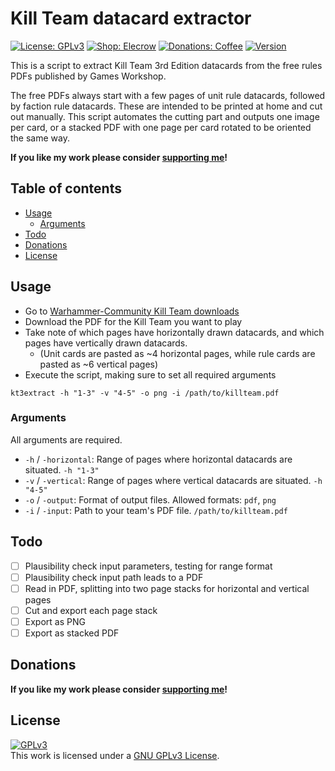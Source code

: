 # Kill Team datacard extractor <!-- omit in toc -->

[![License: GPLv3](https://img.shields.io/badge/license-GPLv3-red?style=flat-square)](https://www.gnu.org/licenses/gpl-3.0.html)
[![Shop: Elecrow](https://img.shields.io/badge/shop-Elecrow-blue?style=flat-square)](https://www.elecrow.com/store/Binary-6)
[![Donations: Coffee](https://img.shields.io/badge/donations-Coffee-brown?style=flat-square)](https://github.com/Chrismettal#donations)
[![Version](https://img.shields.io/github/v/tag/chrismettal/kt3extract?label=version&style=flat-square)](https://https://github.com/Chrismettal/Kill-Team-datacard-extractor)

This is a script to extract Kill Team 3rd Edition datacards from the free rules PDFs published by Games Workshop.

The free PDFs always start with a few pages of unit rule datacards, followed by faction rule datacards. These are intended to be printed at home and cut out manually. This script automates the cutting part and outputs one image per card, or a stacked PDF with one page per card rotated to be oriented the same way.

**If you like my work please consider [supporting me](https://github.com/Chrismettal#donations)!**

## Table of contents <!-- omit in toc -->

- [Usage](#usage)
  - [Arguments](#arguments)
- [Todo](#todo)
- [Donations](#donations)
- [License](#license)

## Usage

- Go to [Warhammer-Community Kill Team downloads](https://www.warhammer-community.com/en-gb/downloads/kill-team/)
- Download the PDF for the Kill Team you want to play
- Take note of which pages have horizontally drawn datacards, and which pages have vertically drawn datacards.
  - (Unit cards are pasted as ~4 horizontal pages, while rule cards are pasted as ~6 vertical pages)
- Execute the script, making sure to set all required arguments

`kt3extract -h "1-3" -v "4-5" -o png -i /path/to/killteam.pdf`

### Arguments

All arguments are required.

- `-h` / `-horizontal`: Range of pages where horizontal datacards are situated. `-h "1-3"`
- `-v` / `-vertical`: Range of pages where vertical datacards are situated. `-h "4-5"`
- `-o` / `-output`: Format of output files. Allowed formats: `pdf`, `png`
- `-i` / `-input`: Path to your team's PDF file. `/path/to/killteam.pdf`

## Todo

- [ ] Plausibility check input parameters, testing for range format
- [ ] Plausibility check input path leads to a PDF
- [ ] Read in PDF, splitting into two page stacks for horizontal and vertical pages
- [ ] Cut and export each page stack
- [ ] Export as PNG
- [ ] Export as stacked PDF

## Donations

**If you like my work please consider [supporting me](https://github.com/Chrismettal#donations)!**

## License

 <a rel="GPLlicense" href="https://www.gnu.org/licenses/gpl-3.0.html"><img alt="GPLv3" style="border-width:0" src="https://www.gnu.org/graphics/gplv3-or-later.png" /></a><br />This work is licensed under a <a rel="GPLlicense" href="https://www.gnu.org/licenses/gpl-3.0.html">GNU GPLv3 License</a>.
